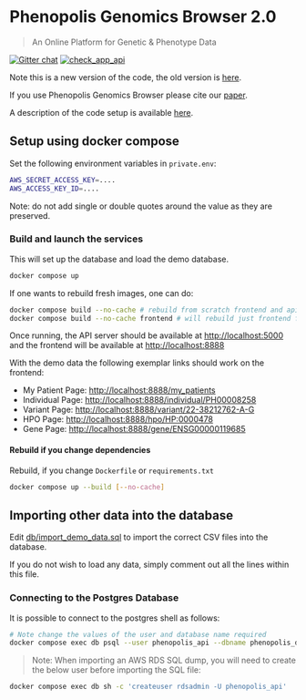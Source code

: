 # Phenopolis Genomics Browser 2.0

> An Online Platform for Genetic & Phenotype Data

[![Gitter chat](https://badges.gitter.im/gitterHQ/gitter.png)](https://gitter.im/phenopolis_browser/community)
[![check_app_api](https://github.com/phenopolis/phenopolis_browser/actions/workflows/python-app.yml/badge.svg)](https://github.com/phenopolis/phenopolis_browser/actions/workflows/python-app.yml)

Note this is a new version of the code, the old version is [here](https://github.com/phenopolis/phenopolis).

If you use Phenopolis Genomics Browser please cite our [paper](https://academic.oup.com/bioinformatics/article/33/15/2421/3072087).

A description of the code setup is available [here](code_setup.md).

## Setup using docker compose

Set the following environment variables in `private.env`:

```bash
AWS_SECRET_ACCESS_KEY=....
AWS_ACCESS_KEY_ID=....
```

Note: do not add single or double quotes around the value as they are preserved.

### Build and launch the services

This will set up the database and load the demo database.

```bash
docker compose up
```

If one wants to rebuild fresh images, one can do:

```bash
docker compose build --no-cache # rebuild from scratch frontend and api
docker compose build --no-cache frontend # will rebuild just frontend for example
```

Once running, the API server should be available at [http://localhost:5000](http://localhost:5000) and the frontend will be available at [http://localhost:8888](http://localhost:8888)

With the demo data the following exemplar links should work on the frontend:

* My Patient Page: [http://localhost:8888/my_patients](http://localhost:8888/my_patients)
* Individual Page: [http://localhost:8888/individual/PH00008258](http://localhost:8888/individual/PH00008258)
* Variant Page: [http://localhost:8888/variant/22-38212762-A-G](http://localhost:8888/variant/22-38212762-A-G)
* HPO Page: [http://localhost:8888/hpo/HP:0000478](http://localhost:8888/hpo/HP:0000478)
* Gene Page: [http://localhost:8888/gene/ENSG00000119685](http://localhost:8888/gene/ENSG00000119685)

#### Rebuild if you change dependencies

Rebuild, if you change `Dockerfile` or `requirements.txt`

```bash
docker compose up --build [--no-cache]
```

## Importing other data into the database

Edit [db/import_demo_data.sql](db/import_demo_data.sql) to import the correct CSV files into the database.

If you do not wish to load any data, simply comment out all the lines within this file.

### Connecting to the Postgres Database

It is possible to connect to the postgres shell as follows:

```bash
# Note change the values of the user and database name required
docker compose exec db psql --user phenopolis_api --dbname phenopolis_db
```

> Note: When importing an AWS RDS SQL dump, you will need to create the below user before importing the SQL file:

```bash
docker compose exec db sh -c 'createuser rdsadmin -U phenopolis_api'
```
